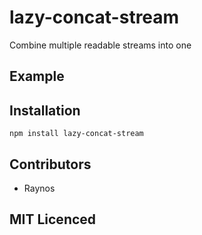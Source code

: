 # lazy-concat-stream

Combine multiple readable streams into one

## Example

## Installation

`npm install lazy-concat-stream`

## Contributors

 - Raynos

## MIT Licenced
